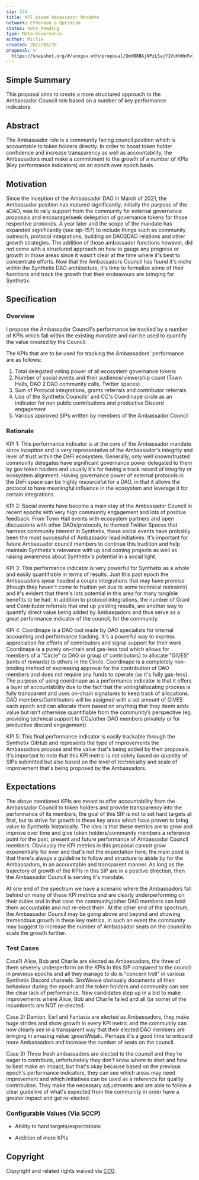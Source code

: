 ```yaml
---
sip: 224
title: KPI based Ambassador Mandate
network: Ethereum & Optimism
status: Vote_Pending
type: Meta-Governance
author: Millie
created: 2022/03/30
proposal: >-
  https://snapshot.org/#/snxgov.eth/proposal/QmXB8BAjNPzLSajY1VoHhHnFw1XHZiqYu9pWMrd4eEJrZd
---
```



## Simple Summary

This proposal aims to create a more structured approach to the Ambassador Council role based on a number of key performance indicators.


## Abstract

The Ambassador role is a community facing council position which is accountable to token holders directly. In order to boost token holder confidence and increase transparency as well as accountability, the Ambassadors must make a commitment to the growth of a number of KPIs (Key performance indicators) on an epoch over epoch basis.

## Motivation

Since the inception of the Ambassador DAO in March of 2021, the Ambassador position has matured significantly, initially the purpose of the aDAO, was to rally support from the community for external governance proposals and encourage/seek delegation of governance tokens for those respective protocols. A year later and the scope of the mandate has expanded significantly (see sip-157) to include things such as community outreach, protocol integrations, building on DAO2DAO relations and other growth strategies.
The addition of those ambassador functions however, did not come with a structured approach on how to gauge any progress or growth in those areas since it wasn't clear at the time where it's best to concentrate efforts. Now that the Ambassadors Council has found it's niche within the Synthetix DAO architecture, it's time to formalize some of their functions and track the growth that their endeavours are bringing for Synthetix. 

## Specification


### Overview


I propose the Ambassador Council's performance be tracked by a number of KPIs which fall within the existing mandate and can be used to quantify the value created by the Council.

The KPIs that are to be used for tracking the Ambassadors' performance are as follows:

1) Total delegated voting power of all ecosystem governance tokens
2) Number of social events and their audience/viewership count (Town Halls, DAO 2 DAO community calls, Twitter spaces) 
3) Sum of Protocol integrations, grants referrals and contributor referrals 
4) Use of the Synthetix Councils' and CC's Coordinape circle as an indicator for non public contributions and productive Discord engagement
5) Various approved SIPs written by members of the Ambassador Council



### Rationale


KPI 1:
This performance indicator is at the core of the Ambassador mandate since inception and is very representative of the Ambassador's integrity and level of trust within the DeFi ecosystem. Generally, only well known/trusted community delegates have significant governance power delegated to them by gov token holders and usually it's for having a track record of integrity or ecosystem alignment. Having governance power of external protocols in the DeFi space can be highly resourceful for a DAO, in that it allows the protocol to have meaningful influence in the ecosystem and leverage it for certain integrations.

KPI 2:
Social events have become a main stay of the Ambassador Council in recent epochs with very high community engagement and lots of positive feedback. From Town Hall events with ecosystem partners and open discussions with other DAOs/protocols, to themed Twitter Spaces that harness community interest in Synthetix, these social events have probably been the most successful of Ambassador lead initiatives. It's important for future Ambassador council members to continue this tradition and help maintain Synthetix's relevance with up and coming projects as well as raising awareness about Synthetix's potential in a social light.

KPI 3:
This performance indicator is very powerful for Synthetix as a whole and easily quantifiable in terms of results. Just this past epoch the Ambassadors spear headed a couple integrations that may have promise (though they haven't come to fruition yet due to some technical restraints) and it's evident that there's lots potential in this area for many tangible benefits to be had. In addition to protocol integrations, the number of Grant and Contributor referrals that end up yielding results, are another way to quantify direct value being added by Ambassadors and thus serve as a great performance indicator of the council, for the community.

KPI 4:
Coordinape is a DAO tool made by DAO specialists for internal accounting and performance tracking. It's a powerful way to express appreciation for efforts of contributors and signal support for their work. Coordinape is a purely on-chain and gas-less tool which allows for members of a "Circle" (a DAO or group of contributors) to allocate "GIVES" (units of rewards) to others in the Circle. Coordinape is a completely non-binding method of expressing approval for the contribution of DAO members and does not require any funds to operate (as it's fully gas-less). The purpose of using coordinape as a performance indicator is that it offers a layer of accountability due to the fact that the voting/allocating process is fully transparent and uses on-chain signatures to keep track of allocations. DAO members/Contributors will be assigned with a set amount of GIVES each epoch and can allocate them based on anything that they deem adds value but isn't otherwise quantifiable from the community’s perspective (eg. providing technical support to CCs/other DAO members privately or for productive discord engagement)

KPI 5: 
This final performance indicator is easily trackable through the Synthetix GitHub and represents the type of improvements the Ambassadors propose and the value that's being added by their proposals. It's important to note that this KPI metric is not solely based on quantity of SIPs submitted but also based on the level of technicality and scale of improvement that's being proposed by the Ambassadors.

## Expectations

The above mentioned KPIs are meant to offer accountability from the Ambassador Council to token holders and provide transparency into the performance of its members, the goal of this SIP is not to set hard targets at first, but to strive for growth in these key areas which have proven to bring value to Synthetix historically. The idea is that these metrics are to grow and improve over time and give token holders/community members a reference point for the past, present and future performance of Ambassador Council members. Obviously the KPI metrics in this proposal cannot grow exponentially for ever and that's not the expectation here, the main point is that there's always a guideline to follow and structure to abide by for the Ambassadors, in an accountable and transparent manner. As long as the trajectory of growth of the KPIs in this SIP are in a positive direction, then the Ambassador Council is serving it's mandate. 

At one end of the spectrum we have a scenario where the Ambassadors fall behind on many of these KPI metrics and are clearly underperforming on their duties and in that case the community/other DAO members can hold them accountable and not re-elect them. At the other end of the spectrum, the Ambassador Council may be going above and beyond and showing tremendous growth in these key metrics, in such an event the community may suggest to increase the number of Ambassador seats on the council to scale the growth further. 


### Test Cases

Case1)
Alice, Bob and Charlie are elected as Ambassadors, the three of them severely underperform on the KPIs in this SIP compared to the council in previous epochs and all they manage to do is "concern troll" in various Synthetix Discord channels. SnxWeave obviously documents all their behaviour during the epoch and the token holders and community can see the clear lack of performance. New candidates step up in a bid to make improvements where Alice, Bob and Charlie failed and all (or some) of the incumbents are NOT re-elected. 

Case 2)
Damion, Earl and Fantasia are elected as Ambassadors, they make huge strides and show growth in every KPI metric and the community can now clearly see in a transparent way that their elected DAO members are bringing in amazing value :greenWojak:. Perhaps it's a good time to onboard more Ambassadors and increase the number of seats on the council.

Case 3)
Three fresh ambassadors are elected to the council and they're eager to contribute, unfortunately they don't know where to start and how to best make an impact, but that's okay because based on the previous epoch's performance indicators, they can see which areas may need improvement and which initiatives can be used as a reference for quality contribution. They make the necessary adjustments and are able to follow a clear guideline of what's expected from the community in order have a greater impact and get re-elected.


### Configurable Values (Via SCCP)

- Ability to hard targets/expectations 

- Addition of more KPIs


## Copyright

Copyright and related rights waived via [CC0](https://creativecommons.org/publicdomain/zero/1.0/).
